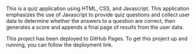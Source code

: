 This is a quiz application using HTML, CSS, and Javascript. This application emphasizes the use of Javascript to provide quiz questions and collect user data to determine whether the answers to a question are correct, then generates a score and appends a final page of results from the user data.

This project has been deployed to GitHub Pages. To get this project up and running, you can follow the deployment link.
